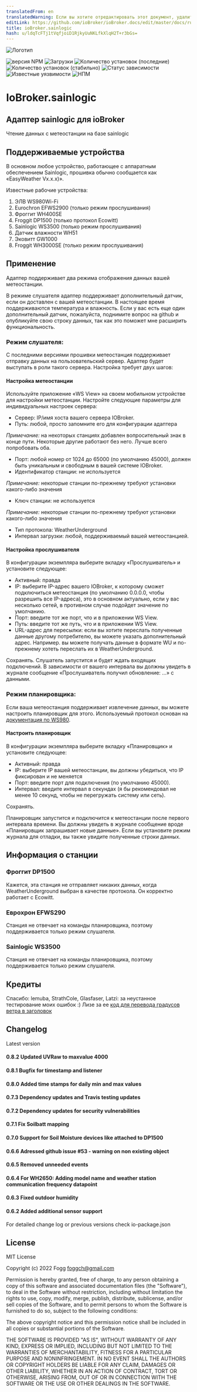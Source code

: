 ```yaml
---
translatedFrom: en
translatedWarning: Если вы хотите отредактировать этот документ, удалите поле «translatedFrom», в противном случае этот документ будет снова автоматически переведен
editLink: https://github.com/ioBroker/ioBroker.docs/edit/master/docs/ru/adapterref/iobroker.sainlogic/README.md
title: ioBroker.sainlogic
hash: u/ldqTcFTj1tVqfjoiD1RjkyUuNKLfkXlqH2T+r3bGs=
---
```

![Логотип](../../../en/adapterref/iobroker.sainlogic/admin/sainlogic.png)

![версия NPM](http://img.shields.io/npm/v/iobroker.sainlogic.svg)
![Загрузки](https://img.shields.io/npm/dm/iobroker.sainlogic.svg)
![Количество установок (последние)](http://iobroker.live/badges/sainlogic-installed.svg)
![Количество установок (стабильно)](http://iobroker.live/badges/sainlogic-stable.svg)
![Статус зависимости](https://img.shields.io/david/phifogg/iobroker.sainlogic.svg)
![Известные уязвимости](https://snyk.io/test/github/phifogg/ioBroker.sainlogic/badge.svg)
![НПМ](https://nodei.co/npm/iobroker.sainlogic.png?downloads=true)

# IoBroker.sainlogic
## Адаптер sainlogic для ioBroker
Чтение данных с метеостанции на базе sainlogic

## Поддерживаемые устройства
В основном любое устройство, работающее с аппаратным обеспечением Sainlogic, прошивка обычно сообщается как «EasyWeather Vx.x.x)».

Известные рабочие устройства:

1. ЭЛВ WS980Wi-Fi
1. Eurochron EFWS2900 (только режим прослушивания)
1. Фроггит WH400SE
1. Froggit DP1500 (только протокол Ecowitt)
1. Sainlogic WS3500 (только режим прослушивания)
1. Датчик влажности WH51
1. Эковитт GW1000
1. Froggit WH3000SE (только режим прослушивания)

## Применение
Адаптер поддерживает два режима отображения данных вашей метеостанции.

В режиме слушателя адаптер поддерживает дополнительный датчик, если он доставлен с вашей метеостанции. В настоящее время поддерживаются температура и влажность. Если у вас есть еще один дополнительный датчик, пожалуйста, поднимите вопрос на github и опубликуйте свою строку данных, так как это поможет мне расширить функциональность.

### Режим слушателя:
С последними версиями прошивки метеостанция поддерживает отправку данных на пользовательский сервер. Адаптер будет выступать в роли такого сервера. Настройка требует двух шагов:

#### Настройка метеостанции
Используйте приложение «WS View» на своем мобильном устройстве для настройки метеостанции. Настройте следующие параметры для индивидуальных настроек сервера:

- Сервер: IP/имя хоста вашего сервера IOBroker.
- Путь: любой, просто запомните его для конфигурации адаптера

*Примечание:* на некоторых станциях добавлен вопросительный знак в конце пути. Некоторые другие работают без него. Лучше всего попробовать оба.

- Порт: любой номер от 1024 до 65000 (по умолчанию 45000), должен быть уникальным и свободным в вашей системе IOBroker.
- Идентификатор станции: не используется

*Примечание:* некоторые станции по-прежнему требуют установки какого-либо значения

- Ключ станции: не используется

*Примечание:* некоторые станции по-прежнему требуют установки какого-либо значения

- Тип протокола: WeatherUnderground
- Интервал загрузки: любой, поддерживаемый вашей метеостанцией.

#### Настройка прослушивателя
В конфигурации экземпляра выберите вкладку «Прослушиватель» и установите следующее:

- Активный: правда
- IP: выберите IP-адрес вашего IOBroker, к которому сможет подключиться метеостанция (по умолчанию 0.0.0.0, чтобы разрешить все IP-адреса), это в основном актуально, если у вас несколько сетей, в противном случае подойдет значение по умолчанию.
- Порт: введите тот же порт, что и в приложении WS View.
- Путь: введите тот же путь, что и в приложении WS View.
- URL-адрес для пересылки: если вы хотите переслать полученные данные другому потребителю, вы можете указать дополнительный адрес. Например. вы можете получать данные в формате WU и по-прежнему хотеть переслать их в WeatherUnderground.

Сохранять.
Слушатель запустится и будет ждать входящих подключений. В зависимости от вашего интервала вы должны увидеть в журнале сообщение «Прослушиватель получил обновление: ...» с данными.

### Режим планировщика:
Если ваша метеостанция поддерживает извлечение данных, вы можете настроить планировщик для этого. Используемый протокол основан на [документация по WS980](https://github.com/RrPt/WS980).

#### Настроить планировщик
В конфигурации экземпляра выберите вкладку «Планировщик» и установите следующее:

- Активный: правда
- IP: выберите IP вашей метеостанции, вы должны убедиться, что IP фиксирован и не меняется
- Порт: введите порт для подключения (по умолчанию 45000).
- Интервал: введите интервал в секундах (я бы рекомендовал не менее 10 секунд, чтобы не перегружать систему или сеть).

Сохранять.

Планировщик запустится и подключится к метеостанции после первого интервала времени. Вы должны увидеть в журнале сообщение вроде «Планировщик запрашивает новые данные». Если вы установите режим журнала для отладки, вы также увидите полученные строки данных.

## Информация о станции
### Фроггит DP1500
Кажется, эта станция не отправляет никаких данных, когда WeatherUnderground выбран в качестве протокола. Он корректно работает с Ecowitt.

### Еврохрон EFWS290
Станция не отвечает на команды планировщика, поэтому поддерживается только режим слушателя.

### Sainlogic WS3500
Станция не отвечает на команды планировщика, поэтому поддерживается только режим слушателя.

## Кредиты
Спасибо: lemuba, StrathCole, Glasfaser, Latzi: за неустанное тестирование моих ошибок :) Лизе за ее [код для перевода градусов ветра в заголовок](https://www.programmieraufgaben.ch/aufgabe/windrichtung-bestimmen/ibbn2e7d)

## Changelog

Latest version

#### 0.8.2 Updated UVRaw to maxvalue 4000

#### 0.8.1 Bugfix for timestamp and listener

#### 0.8.0 Added time stamps for daily min and max values

#### 0.7.3 Dependency updates and Travis testing updates

#### 0.7.2 Dependency updates for security vulnerabilities 

#### 0.7.1 Fix Soilbatt mapping

#### 0.7.0 Support for Soil Moisture devices like attached to DP1500

#### 0.6.6 Adressed github issue #53 - warning on non existing object

#### 0.6.5 Removed unneeded events

#### 0.6.4 For WH2650: Adding model name and weather station communication frequency datapoint

#### 0.6.3 Fixed outdoor humidity

#### 0.6.2 Added additional sensor support


For detailed change log or previous versions check io-package.json

## License
MIT License

Copyright (c) 2022 Fogg <foggch@gmail.com>

Permission is hereby granted, free of charge, to any person obtaining a copy
of this software and associated documentation files (the "Software"), to deal
in the Software without restriction, including without limitation the rights
to use, copy, modify, merge, publish, distribute, sublicense, and/or sell
copies of the Software, and to permit persons to whom the Software is
furnished to do so, subject to the following conditions:

The above copyright notice and this permission notice shall be included in all
copies or substantial portions of the Software.

THE SOFTWARE IS PROVIDED "AS IS", WITHOUT WARRANTY OF ANY KIND, EXPRESS OR
IMPLIED, INCLUDING BUT NOT LIMITED TO THE WARRANTIES OF MERCHANTABILITY,
FITNESS FOR A PARTICULAR PURPOSE AND NONINFRINGEMENT. IN NO EVENT SHALL THE
AUTHORS OR COPYRIGHT HOLDERS BE LIABLE FOR ANY CLAIM, DAMAGES OR OTHER
LIABILITY, WHETHER IN AN ACTION OF CONTRACT, TORT OR OTHERWISE, ARISING FROM,
OUT OF OR IN CONNECTION WITH THE SOFTWARE OR THE USE OR OTHER DEALINGS IN THE
SOFTWARE.
